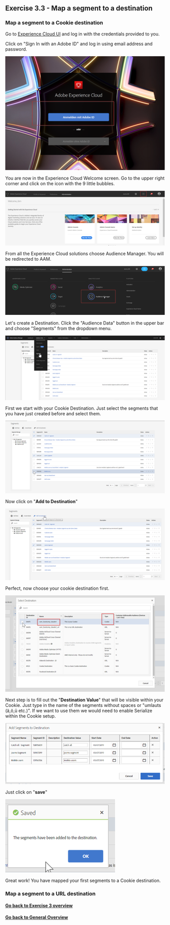 ## Exercise 3.3 - Map a segment to a destination

### Map a segment to a Cookie destination

Go to [Experience Cloud UI](https://experiencecloud.adobe.com) and log in with the credentials provided to you. 

Click on "Sign In with an Adobe ID" and log in using email address and password.

![Destionations](./images/login.png)

You are now in the Experience Cloud Welcome screen. Go to the upper right corner and click on the icon with the 9 little bubbles.

![Destionations](./images/welcome.png)

From all the Experience Cloud solutions choose Audience Manager. You will be redirected to AAM.

![Destionations](./images/aam-icon.png)

Let's create a Destination. Click the "Audience Data" button in the upper bar and choose "Segments" from the dropdown menu.

![Destionations](./images/segments.png)

First we start with your Cookie Destination. Just select the segments that you have just created before and select them.

![Destionations](./images/segment_selection.png)

Now click on "**Add to Destination**"

![Destionations](./images/add.png)

Perfect, now choose your cookie destination first.

![Destionations](./images/selection.png)

Next step is to fill out the "**Destination Value**" that will be visible within your Cookie. Just type in the name of the segments without spaces or "umlauts (ä,ö,ü etc.)". If we want to use them we would need to enable Serialize within the Cookie setup. 

![Destionations](./images/mapping.png)

Just click on "**save**"

![Destionations](./images/rdy.png)

Great work! You have mapped your first segments to a Cookie destination. 

### Map a segment to a URL destination




#### [Go back to Exercise 3 overview](./README.md)
#### [Go back to General Overview](../README.md)



